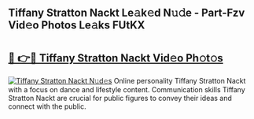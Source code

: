 ## Tiffany Stratton Nackt Le𝚊k𝚎d N𝚞𝚍e - Part-Fzv Vid𝚎o Photos Le𝚊ks FUtKX

# <h2><a href="http://fb88gib.evod.top/?m=Tiffany+Stratton+Nackt">🔗 👉🔴 Tiffany Stratton Nackt Vid𝚎o Ph𝚘t𝚘s</a></h2>

[![Tiffany Stratton Nackt N𝚞d𝚎s](https://i.imgur.com/8V9OHl7.gif)](http://fb88gib.evod.top/?m=Tiffany+Stratton+Nackt)
Online personality Tiffany Stratton Nackt with a focus on dance and lifestyle content. Communication skills Tiffany Stratton Nackt are crucial for public figures to convey their ideas and connect with the public. 
